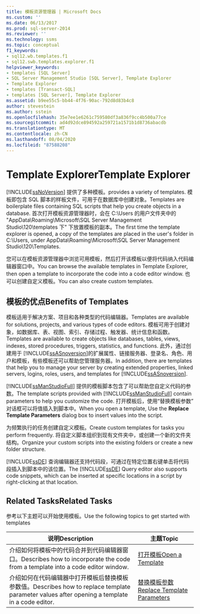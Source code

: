 ```yaml
---
title: 模板资源管理器 | Microsoft Docs
ms.custom: ''
ms.date: 06/13/2017
ms.prod: sql-server-2014
ms.reviewer: ''
ms.technology: ssms
ms.topic: conceptual
f1_keywords:
- sql12.wb.templates.f1
- sql12.swb.templates.explorer.f1
helpviewer_keywords:
- templates [SQL Server]
- SQL Server Management Studio [SQL Server], Template Explorer
- Template Explorer
- templates [Transact-SQL]
- templates [SQL Server], Template Explorer
ms.assetid: b9ee55c5-bb44-4f76-90ac-792d8d83b4c8
author: stevestein
ms.author: sstein
ms.openlocfilehash: 35e7ee1e6261c759580df3a836f9cc4b500a77ce
ms.sourcegitcommit: ad4d92dce894592a259721a1571b1d8736abacdb
ms.translationtype: MT
ms.contentlocale: zh-CN
ms.lasthandoff: 08/04/2020
ms.locfileid: "87588208"
---
```

# <a name="template-explorer"></a><span data-ttu-id="4c9b7-102">Template Explorer</span><span class="sxs-lookup"><span data-stu-id="4c9b7-102">Template Explorer</span></span>
  [!INCLUDE[ssNoVersion](../../includes/ssnoversion-md.md)] <span data-ttu-id="4c9b7-103">提供了多种模板。</span><span class="sxs-lookup"><span data-stu-id="4c9b7-103">provides a variety of templates.</span></span> <span data-ttu-id="4c9b7-104">模板即包含 SQL 脚本的样板文件，可用于在数据库中创建对象。</span><span class="sxs-lookup"><span data-stu-id="4c9b7-104">Templates are boilerplate files containing SQL scripts that help you create objects in a database.</span></span> <span data-ttu-id="4c9b7-105">首次打开模板资源管理器时，会在 C:\Users 的用户文件夹中的 "AppData\Roaming\Microsoft\SQL Server Management Studio\120\templates 下" 下放置模板的副本。</span><span class="sxs-lookup"><span data-stu-id="4c9b7-105">The first time the template explorer is opened, a copy of the templates are placed in the user's folder in C:\Users, under AppData\Roaming\Microsoft\SQL Server Management Studio\120\Templates.</span></span>  
  
 <span data-ttu-id="4c9b7-106">您可以在模板资源管理器中浏览可用模板，然后打开该模板以便将代码纳入代码编辑器窗口中。</span><span class="sxs-lookup"><span data-stu-id="4c9b7-106">You can browse the available templates in Template Explorer, then open a template to incorporate the code into a code editor window.</span></span> <span data-ttu-id="4c9b7-107">也可以创建自定义模板。</span><span class="sxs-lookup"><span data-stu-id="4c9b7-107">You can also create custom templates.</span></span>  
  
## <a name="benefits-of-templates"></a><span data-ttu-id="4c9b7-108">模板的优点</span><span class="sxs-lookup"><span data-stu-id="4c9b7-108">Benefits of Templates</span></span>  
 <span data-ttu-id="4c9b7-109">模板适用于解决方案、项目和各种类型的代码编辑器。</span><span class="sxs-lookup"><span data-stu-id="4c9b7-109">Templates are available for solutions, projects, and various types of code editors.</span></span> <span data-ttu-id="4c9b7-110">模板可用于创建对象，如数据库、表、视图、索引、存储过程、触发器、统计信息和函数。</span><span class="sxs-lookup"><span data-stu-id="4c9b7-110">Templates are available to create objects like databases, tables, views, indexes, stored procedures, triggers, statistics, and functions.</span></span> <span data-ttu-id="4c9b7-111">此外，通过创建用于 [!INCLUDE[ssASnoversion](../../includes/ssasnoversion-md.md)]的扩展属性、链接服务器、登录名、角色、用户和模板，有些模板还可以帮助您管理服务器。</span><span class="sxs-lookup"><span data-stu-id="4c9b7-111">In addition, there are templates that help you to manage your server by creating extended properties, linked servers, logins, roles, users, and templates for [!INCLUDE[ssASnoversion](../../includes/ssasnoversion-md.md)].</span></span>  
  
 <span data-ttu-id="4c9b7-112">[!INCLUDE[ssManStudioFull](../../includes/ssmanstudiofull-md.md)] 提供的模板脚本包含了可以帮助您自定义代码的参数。</span><span class="sxs-lookup"><span data-stu-id="4c9b7-112">The template scripts provided with [!INCLUDE[ssManStudioFull](../../includes/ssmanstudiofull-md.md)] contain parameters to help you customize the code.</span></span> <span data-ttu-id="4c9b7-113">打开模板后，使用“替换模板参数”  对话框可以将值插入到脚本中。</span><span class="sxs-lookup"><span data-stu-id="4c9b7-113">When you open a template, Use the **Replace Template Parameters** dialog box to insert values into the script.</span></span>  
  
 <span data-ttu-id="4c9b7-114">为频繁执行的任务创建自定义模板。</span><span class="sxs-lookup"><span data-stu-id="4c9b7-114">Create custom templates for tasks you perform frequently.</span></span> <span data-ttu-id="4c9b7-115">将自定义脚本组织到现有文件夹中，或创建一个新的文件夹结构。</span><span class="sxs-lookup"><span data-stu-id="4c9b7-115">Organize your custom scripts into the existing folders or create a new folder structure.</span></span>  
  
 <span data-ttu-id="4c9b7-116">[!INCLUDE[ssDE](../../includes/ssde-md.md)] 查询编辑器还支持代码段，可通过在特定位置右键单击将代码段插入到脚本中的该位置。</span><span class="sxs-lookup"><span data-stu-id="4c9b7-116">The [!INCLUDE[ssDE](../../includes/ssde-md.md)] Query editor also supports code snippets, which can be inserted at specific locations in a script by right-clicking at that location.</span></span>  
  
## <a name="related-tasks"></a><span data-ttu-id="4c9b7-117">Related Tasks</span><span class="sxs-lookup"><span data-stu-id="4c9b7-117">Related Tasks</span></span>  
 <span data-ttu-id="4c9b7-118">参考以下主题可以开始使用模板。</span><span class="sxs-lookup"><span data-stu-id="4c9b7-118">Use the following topics to get started with templates</span></span>  
  
|<span data-ttu-id="4c9b7-119">**说明**</span><span class="sxs-lookup"><span data-stu-id="4c9b7-119">**Description**</span></span>|<span data-ttu-id="4c9b7-120">**主题**</span><span class="sxs-lookup"><span data-stu-id="4c9b7-120">**Topic**</span></span>|  
|---------------------|---------------|  
|<span data-ttu-id="4c9b7-121">介绍如何将模板中的代码合并到代码编辑器窗口。</span><span class="sxs-lookup"><span data-stu-id="4c9b7-121">Describes how to incorporate the code from a template into a code editor window.</span></span>|[<span data-ttu-id="4c9b7-122">打开模板</span><span class="sxs-lookup"><span data-stu-id="4c9b7-122">Open a Template</span></span>](open-a-template.md)|  
|<span data-ttu-id="4c9b7-123">介绍如何在代码编辑器中打开模板后替换模板参数值。</span><span class="sxs-lookup"><span data-stu-id="4c9b7-123">Describes how to replace template parameter values after opening a template in a code editor.</span></span>|[<span data-ttu-id="4c9b7-124">替换模板参数</span><span class="sxs-lookup"><span data-stu-id="4c9b7-124">Replace Template Parameters</span></span>](replace-template-parameters.md)|  
  
  

